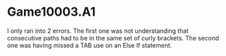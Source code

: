 # Game10003.A1
I only ran into 2 errors.
The first one was not understanding that consecutive paths had to be in the same set of curly brackets.
The second one was having missed a TAB use on an Else If statement.
